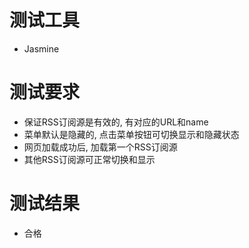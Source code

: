 # 测试工具

- Jasmine




# 测试要求

- 保证RSS订阅源是有效的, 有对应的URL和name
- 菜单默认是隐藏的, 点击菜单按钮可切换显示和隐藏状态
- 网页加载成功后, 加载第一个RSS订阅源
- 其他RSS订阅源可正常切换和显示



# 测试结果

- 合格